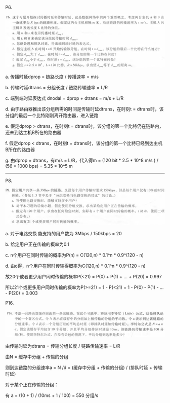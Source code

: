 P6.

![P6](P6.png)

a. 传播时延dprop = 链路长度 / 传播速率 = m/s

b. 传输时延dtrans = 分组长度 / 链路传输速率 = L/R

c. 端到端时延表达式 dnodal = dprop + dtrans = m/s + L/R

d. 由于路由器推出该分组所需的时间是传输时延dtrans，在时刻t = dtrans时，该分组的最后一个比特刚刚离开路由器，进入链路

e. 假定dprop > dtrans，在时刻t = dtrans时，该分组的第一个比特仍在链路内，还未到达主机B所在的路由器

f. 假定dprop < dtrans，在时刻t = dtrans时，该分组的第一个比特已经到达主机B所在的路由器

g. 由dprop = dtrans，有m/s = L/R，代入得m = (120 bit * 2.5 * 10^8 m/s ) / (56 * 1000 bps) = 5.35 * 10^5 m

****

P8.

![P8](P8.png)

a. 对于电路交换 能支持的用户数为 3Mbps / 150kbps = 20

b. 给定用户正在传输的概率为0.1

c. n个用户在同时传输的概率为P(n) = C(120,n) * 0.1^n * 0.9^(120 - n)

d. 由c得，n个用户在同时传输得概率为C(120,n) * 0.1^n * 0.9^(120 - n)

故20个或者更少用户同时传输的概率P(<21) = P(0) + P(1) + ... + P(20)  = 0.997

所以21个或更多用户同时传输的概率为P(>=21) = 1 - P(<21) = 1 - P(0) - P(1) - ... - P(20)  = 0.003

 P16.

![P16](P16.png)

由传输时延为dtrans = 传输分组长度 / 链路传输速率 = L/R 

由N = 缓存中分组 + 传输的分组

则到达链路的分组速率a = N /d = (缓存中分组 + 传输的分组) / (排队时延 + 传输时延)

对于某个正在传输的分组：

有 a = (10 + 1) / (10ms + 1 / 100) = 550 分组/s

